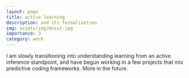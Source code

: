 ```yaml
---
layout: page
title: active learning
description: and its formalization
img: assets/img/mnist.jpg
importance: 3
category: work
---
```


I am slowly transitioning into understanding learning from an active inference standpoint, and have begun working in a few projects that mix predictive coding frameworks. More in the future.